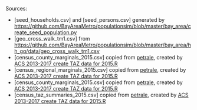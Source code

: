 
Sources:
* [seed_households.csv] and [seed_persons.csv] generated by https://github.com/BayAreaMetro/populationsim/blob/master/bay_area/create_seed_population.py
* [geo_cross_walk_tm1.csv] from https://github.com/BayAreaMetro/populationsim/blob/master/bay_area/hh_gq/data/geo_cross_walk_tm1.csv
* [census_county_marginals_2015.csv] copied from [petrale](https://github.com/BayAreaMetro/petrale/blob/master/applications/travel_model_lu_inputs/2015/TAZ1454%202015%20Popsim%20Vars%20County.csv), created by [ACS 2013-2017 create TAZ data for 2015.R](https://github.com/BayAreaMetro/petrale/blob/master/applications/travel_model_lu_inputs/2015/ACS%202013-2017%20create%20TAZ%20data%20for%202015.R)
* [census_regional_marginals_2015.csv] copied from [petrale](https://github.com/BayAreaMetro/petrale/blob/master/applications/travel_model_lu_inputs/2015/TAZ1454%202015%20Popsim%20Vars%20Region.csv), created by [ACS 2013-2017 create TAZ data for 2015.R](https://github.com/BayAreaMetro/petrale/blob/master/applications/travel_model_lu_inputs/2015/ACS%202013-2017%20create%20TAZ%20data%20for%202015.R)
* [census_county_marginals_2015.csv] copied from [petrale](https://github.com/BayAreaMetro/petrale/blob/master/applications/travel_model_lu_inputs/2015/TAZ1454%202015%20Popsim%20Vars%20County.csv), created by [ACS 2013-2017 create TAZ data for 2015.R](https://github.com/BayAreaMetro/petrale/blob/master/applications/travel_model_lu_inputs/2015/ACS%202013-2017%20create%20TAZ%20data%20for%202015.R)
* [census_taz_summaries_2015.csv] copied from [petrale](https://github.com/BayAreaMetro/petrale/blob/master/applications/travel_model_lu_inputs/2015/TAZ1454%202015%20Popsim%20Vars.csv), created by [ACS 2013-2017 create TAZ data for 2015.R](https://github.com/BayAreaMetro/petrale/blob/master/applications/travel_model_lu_inputs/2015/ACS%202013-2017%20create%20TAZ%20data%20for%202015.R)
